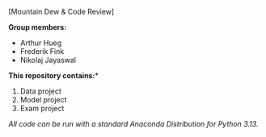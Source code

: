 [Mountain Dew & Code Review]

**Group members:**
- Arthur Hueg
- Frederik Fink
- Nikolaj Jayaswal

**This repository contains:***

1. Data project
1. Model project
1. Exam project

*All code can be run with a standard Anaconda Distribution for Python 3.13.*
